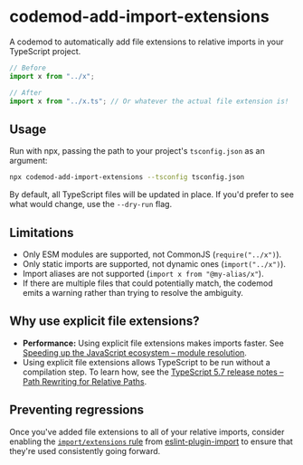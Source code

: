 # codemod-add-import-extensions

A codemod to automatically add file extensions to relative imports in your TypeScript project.

```ts
// Before
import x from "../x";

// After
import x from "../x.ts"; // Or whatever the actual file extension is!
```

## Usage

Run with npx, passing the path to your project's `tsconfig.json` as an argument:

```sh
npx codemod-add-import-extensions --tsconfig tsconfig.json
```

By default, all TypeScript files will be updated in place. If you'd prefer to see what would change, use the `--dry-run` flag.

## Limitations

- Only ESM modules are supported, not CommonJS (`require("../x")`).
- Only static imports are supported, not dynamic ones (`import("../x")`).
- Import aliases are not supported (`import x from "@my-alias/x"`).
- If there are multiple files that could potentially match, the codemod emits a warning rather than trying to resolve the ambiguity.

## Why use explicit file extensions?

- **Performance:** Using explicit file extensions makes imports faster. See [Speeding up the JavaScript ecosystem – module resolution](https://marvinh.dev/blog/speeding-up-javascript-ecosystem-part-2/).
- Using explicit file extensions allows TypeScript to be run without a compilation step. To learn how, see the [TypeScript 5.7 release notes – Path Rewriting for Relative Paths](https://devblogs.microsoft.com/typescript/announcing-typescript-5-7/#path-rewriting-for-relative-paths).

## Preventing regressions

Once you've added file extensions to all of your relative imports, consider enabling the [`import/extensions` rule](https://github.com/import-js/eslint-plugin-import/blob/main/docs/rules/extensions.md) from [eslint-plugin-import](https://github.com/import-js/eslint-plugin-import) to ensure that they're used consistently going forward.
